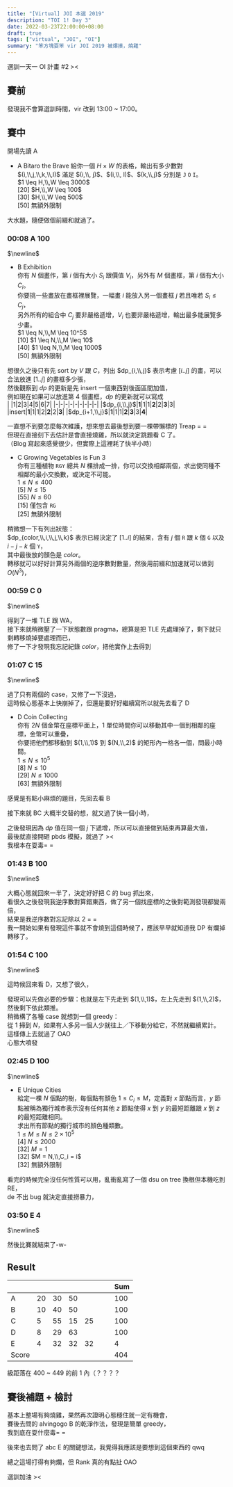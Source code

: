 ```yaml
---
title: "[Virtual] JOI 本選 2019"
description: "TOI 1! Day 3"
date: 2022-03-23T22:00:00+08:00
draft: true
tags: ["virtual", "JOI", "OI"]
summary: "笨方塊耍笨 vir JOI 2019 被爆揍，燒雞"
---
```



選訓一天一 OI 計畫 #2 ><  

## 賽前
發現我不會算選訓時間，vir 改到 13:00 ~ 17:00。  

## 賽中

開場先讀 A   
 - A Bitaro the Brave
 給你一個 $H \times W$ 的表格，輸出有多少數對 $(i,\\,j,\\,k,\\,l)$ 滿足 $(i,\\, j)$、$(i,\\, l)$、$(k,\\,j)$ 分別是 `J` `O` `I`。  
 $1 \leq H,\\,W \leq 3000$  
 [20] $H,\\,W \leq 100$  
 [30] $H,\\,W \leq 500$  
 [50] 無額外限制  

大水題，隨便做個前綴和就過了。  

### 00:08 A <green>100</green>  
$\newline$

 - B Exhibition  
 你有 $N$ 個畫作，第 $i$ 個有大小 $S_i$ 跟價值 $V_i$，另外有 $M$ 個畫框，第 $i$ 個有大小 $C_i$。  
 你要挑一些畫放在畫框裡展覽，一幅畫 $i$ 能放入另一個畫框 $j$ 若且唯若 $S_i \leq C_j$，  
 另外所有的組合中 $C_j$ 要非嚴格遞增，$V_i$ 也要非嚴格遞增，輸出最多能展覽多少畫。   
 $1 \leq N,\\,M \leq 10^5$  
 [10] $1 \leq N,\\,M \leq 10$  
 [40] $1 \leq N,\\,M \leq 1000$  
 [50] 無額外限制  

 想很久之後只有先 sort by $V$ 跟 $C$，列出 $dp_{i,\\,j}$ 表示考慮 $[i..j]$ 的畫，可以合法放進 $[1..j]$ 的畫框多少張，  
 然後觀察到 $dp$ 的更新是先 insert 一個東西對後面區間加值，  
 例如現在如果可以放進第 4 個畫框，$dp$ 的更新就可以寫成  
 | |1|2|3|4|5|6|7|
 |-|-|-|-|-|-|-|-|-|
 |$dp_{i,\\,j}$|**1**|1|1|**2**|2|**3**|3|
 |insert|**1**|1|1|2|**2**|2|**3**|
 |$dp_{i+1,\\,j}$|**1**|1|1|**2**|**3**|3|**4**|  

 一直想不到要怎麼每次維護，想來想去最後想到要一棵帶懶標的 Treap = =  
 但現在直接刻下去估計是會直接燒雞，所以就決定跳題看 C 了。  
 （Blog 寫起來感覺很少，但實際上這裡耗了快半小時）  

 - C Growing Vegetables is Fun 3  
 你有三種植物 `RGY` 總共 $N$ 棵排成一排，你可以交換相鄰兩個，求出使同種不相鄰的最小交換數，或決定不可能。  
 $1 \leq N \leq 400$  
 [5] $N \leq 15$  
 [55] $N \leq 60$  
 [15] 僅包含 `RG`  
 [25] 無額外限制  

 稍微想一下有列出狀態：  
 $dp_{color,\\,i,\\,j,\\,k}$ 表示已經決定了 $[1..i]$ 的結果，含有 $j$ 個 `R` 跟 $k$ 個 `G` 以及 $i - j - k$ 個 `Y`，  
 其中最後放的顏色是 $color$。  
 轉移就可以好好計算另外兩個的逆序數對數量，然後用前綴和加速就可以做到 $O(N^3)$，  
  
### 00:59 C 0 
$\newline$

得到了一堆 TLE 跟 WA，  
接下來就稍微壓了一下狀態數跟 pragma，總算是把 TLE 先處理掉了，剩下就只剩轉移燒掉要處理而已，  
修了一下才發現我忘記紀錄 $color$，把他實作上去得到

### 01:07 C 15 
$\newline$

過了只有兩個的 case，又修了一下沒過，  
這時候心態基本上快崩掉了，但還是要好好繼續寫所以就先去看了 D  

 - D Coin Collecting  
 你有 $2N$ 個金幣在座標平面上，$1$ 單位時間你可以移動其中一個到相鄰的座標，金幣可以重疊，  
 你要把他們都移動到 $(1,\\,1)$ 到 $(N,\\,2)$ 的矩形內一格各一個，問最小時間。    
 $1 \leq N \leq 10^5$  
 [8] $N \leq 10$  
 [29] $N \leq 1000$  
 [63] 無額外限制  

感覺是有點小麻煩的題目，先回去看 B  

接下來就 BC 大概半交替的想，就又過了快一個小時，  

之後發現因為 $dp$ 值在同一個 $j$ 下遞增，所以可以直接做到結束再算最大值，  
最後就直接開砸 pbds 模擬，就過了 ><  
我根本在耍毒= =  

### 01:43 B <green>100</green> 
$\newline$

大概心態就回來一半了，決定好好把 C 的 bug 抓出來，  
看很久之後發現我逆序數對算錯東西，做了另一個找座標的之後對範測發現都變兩倍，  
結果是我逆序數對忘記除以 2 = =  
我一開始如果有發現這件事就不會燒到這個時候了，應該早早就知道我 DP 有爛掉轉移了。  

### 01:54 C <green>100</green> 
$\newline$

這時候回來看 D，又想了很久，  

發現可以先做必要的步驟：也就是左下先走到 $(1,\\,1)$，左上先走到 $(1,\\,2)$，然後剩下依此類推。  
稍微構了各種 case 就想到一個 greedy：  
從 $1$ 掃到 $N$，如果有人多另一個人少就往上／下移動分給它，不然就繼續累計。  
這樣傳上去就過了 OAO  
心態大噴發   

### 02:45 D <green>100</green> 
$\newline$

 - E Unique Cities  
 給定一棵 $N$ 個點的樹，每個點有顏色 $1 \leq C_i \leq M$，定義對 $x$ 節點而言，$y$ 節點被稱為獨行城市表示沒有任何其他 $z$ 節點使得 $x$ 到 $y$ 的最短距離跟 $x$ 到 $z$ 的最短距離相同。  
 求出所有節點的獨行城市的顏色種類數。   
 $1 \leq M \leq N \leq 2 \times 10^5$  
 [4] $N \leq 2000$  
 [32] $M = 1$  
 [32] $M = N,\\,C_i = i$  
 [32] 無額外限制  

看完的時候完全沒任何性質可以用，亂衝亂寫了一個 dsu on tree 換根但本機吃到 RE，  
de 不出 bug 就決定直接撈暴力，  

### 03:50 E 4
$\newline$

然後比賽就結束了-w-  

## Result
||||||||Sum|
|-|-|-|-|-|-|-|-|
|A|<green>20</green>|<green>30</green>| <green>50</green>||||<green>100</green>|
|B|<green>10</green>|<green>40</green>|<green>50</green>||||<green>100</green>|
|C|<green>5</green>|<green>55</green>|<green>15</green>|<green>25</green>|||<green>100</green>|
|D|<green>8</green>|<green>29</green>|<green>63</green>||||<green>100</green>|
|E|<green>4</green>|32|32|32|||4|
|Score|||||||404|

級距落在 400 ~ 449 的前 1 內（？？？？      

## 賽後補題 + 檢討

基本上整場有夠燒雞，果然再次證明心態穩住就一定有機會，  
賽後去問的 alvingogo B 的乾淨作法，發現是簡單 greedy，  
我到底在耍什麼毒= =  

後來也去問了 abc E 的關鍵想法，我覺得我應該是要想到這個東西的 qwq  

總之這場打得有夠爛，但 Rank 真的有點扯 OAO   

選訓加油 ><  

